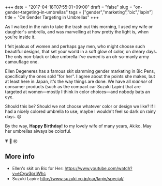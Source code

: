 +++
date = "2017-04-18T07:55:01+09:00"
draft = "false"
slug = "on-gender-targeting-in-umbrellas"
tags = ["gender","marketing","bic","lapin"]
title = "On Gender Targeting in Umbrellas"
+++

As I walked in the rain to take the trash out this morning, I used my wife or daughter's umbrella, and was marvelling at how pretty the light is, when you're inside it. 

<!--more-->

I felt jealous of women and perhaps gay men, who might choose such beautiful designs, that set your world in a soft glow of color, on dreary days. The only non-black or blue umbrella I've owned is an oh-so-manly army camouflage one. 

Ellen Degeneres has a famous skit slamming gender marketing in Bic Pens, specifically the ones sold "for her". I agree about the points she makes, but at least here in Japan, it's the way things are done. We have all _manner_ of consumer products (such as the compact car Suzuki Lapin) that are targeted at women—mostly I think in color choices—and nobody bats an eye. 

Should this be? Should we not choose whatever color or design we like? If I had a nicely colored umbrella to use, maybe I wouldn't feel so dark on rainy days. :smile: 

By the way, **Happy Birthday!** to my lovely wife of many years, Akiko. May her umbrellas always be colorful. 
  
:heartpulse: :birthday: :congratulations:
  
## More info

* Ellen's skit on Bic for Her: https://www.youtube.com/watch?v=eCyw3prIWhc
* Suzuki Lapin: http://www.suzuki.co.jp/car/lapin/special/


